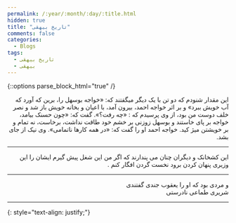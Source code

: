 ```yaml
---
permalink: /:year/:month/:day/:title.html
hidden: true
title: "تاریخ بیهقی"
comments: false
categories:
  - Blogs
tags:
  - تاریخ بیهقی
  - بیهقی
---
```


{::options parse_block_html="true" /}
<div dir='rtl' align='right'>
این مقدار شنودم که دو تن با یک دیگر میگفتند که: «خواجه بوسهل را، برین که آورد که آب خویش ببرد» و بر اثر خواجه احمد، بیرون آمد، با اعیان و بخانه خویش باز شد و نصر خلف دوست من بود، از وی پرسیدم که : «چه رفت؟». گفت که: «چون حسنک بیامد، خواجه بر پای خاستند و
بوسهل زوزنی بر خشم خود طاقت نداشت، برخاست، نه تمام و بر خویشتن میژ کید. خواجه احمد او را گفت که: «در همه کارها ناتمامی». وی نیک از جای بشد.

---

این کشخانک و دیگران چنان می پندارند که اگر من این شغل پیش گیرم ایشان را این وزیری پنهان کردن برود نخست گردن افگار کنم .

---

و مردی بود که او را یعقوب جندی گفتندی<br>
شریری طماعی نادرستی

---

</div>
{: style="text-align: justify;"}